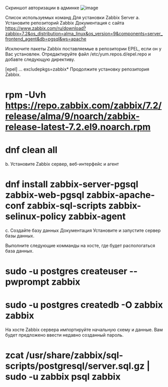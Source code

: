 Скриншот авторизации в админке 
![image](https://github.com/user-attachments/assets/d10c7e2f-e376-4a7f-8761-9ea09ccb57fe)

Список используемых команд 
Для установки Zabbix Server 
a. Установите репозиторий Zabbix
Документация с сайта  https://www.zabbix.com/ru/download?zabbix=7.2&os_distribution=alma_linux&os_version=9&components=server_frontend_agent&db=pgsql&ws=apache

Исключите пакеты Zabbix поставляемые в репозитории EPEL, если он у Вас установлен. Отредактируйте файл /etc/yum.repos.d/epel.repo и добавте следующую директиву.

[epel]
...
excludepkgs=zabbix*
Продолжите установку репозитория Zabbix.

# rpm -Uvh https://repo.zabbix.com/zabbix/7.2/release/alma/9/noarch/zabbix-release-latest-7.2.el9.noarch.rpm
# dnf clean all
b. Установите Zabbix сервер, веб-интерфейс и агент
# dnf install zabbix-server-pgsql zabbix-web-pgsql zabbix-apache-conf zabbix-sql-scripts zabbix-selinux-policy zabbix-agent
c. Создайте базу данных
Документация
Установите и запустите сервер базы данных.

Выполните следующие комманды на хосте, где будет распологаться база данных.

# sudo -u postgres createuser --pwprompt zabbix
# sudo -u postgres createdb -O zabbix zabbix
На хосте Zabbix сервера импортируйте начальную схему и данные. Вам будет предложено ввести недавно созданный пароль.

# zcat /usr/share/zabbix/sql-scripts/postgresql/server.sql.gz | sudo -u zabbix psql zabbix
